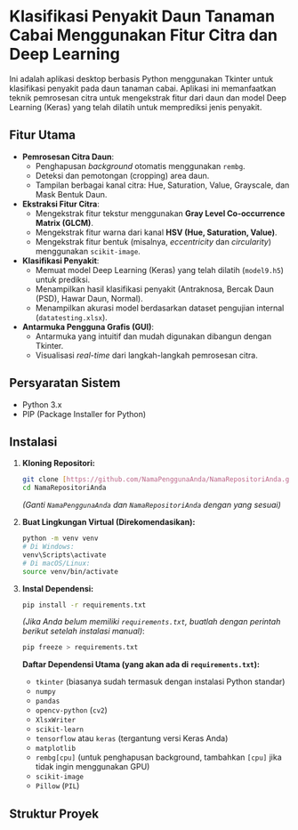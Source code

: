 # Klasifikasi Penyakit Daun Tanaman Cabai Menggunakan Fitur Citra dan Deep Learning

Ini adalah aplikasi desktop berbasis Python menggunakan Tkinter untuk klasifikasi penyakit pada daun tanaman cabai. Aplikasi ini memanfaatkan teknik pemrosesan citra untuk mengekstrak fitur dari daun dan model Deep Learning (Keras) yang telah dilatih untuk memprediksi jenis penyakit.

## Fitur Utama

* **Pemrosesan Citra Daun**:
    * Penghapusan *background* otomatis menggunakan `rembg`.
    * Deteksi dan pemotongan (cropping) area daun.
    * Tampilan berbagai kanal citra: Hue, Saturation, Value, Grayscale, dan Mask Bentuk Daun.
* **Ekstraksi Fitur Citra**:
    * Mengekstrak fitur tekstur menggunakan **Gray Level Co-occurrence Matrix (GLCM)**.
    * Mengekstrak fitur warna dari kanal **HSV (Hue, Saturation, Value)**.
    * Mengekstrak fitur bentuk (misalnya, *eccentricity* dan *circularity*) menggunakan `scikit-image`.
* **Klasifikasi Penyakit**:
    * Memuat model Deep Learning (Keras) yang telah dilatih (`model9.h5`) untuk prediksi.
    * Menampilkan hasil klasifikasi penyakit (Antraknosa, Bercak Daun (PSD), Hawar Daun, Normal).
    * Menampilkan akurasi model berdasarkan dataset pengujian internal (`datatesting.xlsx`).
* **Antarmuka Pengguna Grafis (GUI)**:
    * Antarmuka yang intuitif dan mudah digunakan dibangun dengan Tkinter.
    * Visualisasi *real-time* dari langkah-langkah pemrosesan citra.

## Persyaratan Sistem

* Python 3.x
* PIP (Package Installer for Python)

## Instalasi

1.  **Kloning Repositori:**
    ```bash
    git clone [https://github.com/NamaPenggunaAnda/NamaRepositoriAnda.git](https://github.com/NamaPenggunaAnda/NamaRepositoriAnda.git)
    cd NamaRepositoriAnda
    ```
    *(Ganti `NamaPenggunaAnda` dan `NamaRepositoriAnda` dengan yang sesuai)*

2.  **Buat Lingkungan Virtual (Direkomendasikan):**
    ```bash
    python -m venv venv
    # Di Windows:
    venv\Scripts\activate
    # Di macOS/Linux:
    source venv/bin/activate
    ```

3.  **Instal Dependensi:**
    ```bash
    pip install -r requirements.txt
    ```
    *(Jika Anda belum memiliki `requirements.txt`, buatlah dengan perintah berikut setelah instalasi manual)*:
    ```bash
    pip freeze > requirements.txt
    ```

    **Daftar Dependensi Utama (yang akan ada di `requirements.txt`):**
    * `tkinter` (biasanya sudah termasuk dengan instalasi Python standar)
    * `numpy`
    * `pandas`
    * `opencv-python` (`cv2`)
    * `XlsxWriter`
    * `scikit-learn`
    * `tensorflow` atau `keras` (tergantung versi Keras Anda)
    * `matplotlib`
    * `rembg[cpu]` (untuk penghapusan background, tambahkan `[cpu]` jika tidak ingin menggunakan GPU)
    * `scikit-image`
    * `Pillow` (`PIL`)

## Struktur Proyek
